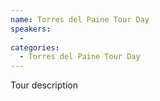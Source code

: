 ```yaml
---
name: Torres del Paine Tour Day
speakers:
  - 
categories:
  - Torres del Paine Tour Day
---
```

Tour description